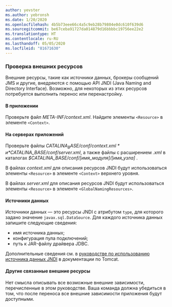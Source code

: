 ```yaml
---
author: yevster
ms.author: yebronsh
ms.date: 1/20/2020
ms.openlocfilehash: 4b5b73eee66c4a5c9eb28b79804e0dc610f639d6
ms.sourcegitcommit: be67ceba91727da014879d16bbbbc19756ee22e2
ms.translationtype: HT
ms.contentlocale: ru-RU
ms.lasthandoff: 05/05/2020
ms.locfileid: "81671630"
---
```

### <a name="inventory-external-resources"></a>Проверка внешних ресурсов

Внешние ресурсы, такие как источники данных, брокеры сообщений JMS и другие, внедряются с помощью API JNDI (Java Naming and Directory Interface). Возможно, для некоторых из этих ресурсов потребуется выполнить перенос или перенастройку.

#### <a name="inside-your-application"></a>В приложении

Проверьте файл *META-INF/context.xml*. Найдите элементы `<Resource>` в элементе `<Context>`.

#### <a name="on-the-application-servers"></a>На серверах приложений

Проверьте файлы *$CATALINA_BASE/conf/context.xml* и *$CATALINA_BASE/conf/server.xml*, а также файлы с расширением *.xml* в каталогах *$CATALINA_BASE/conf/[имя_модуля]/[имя_узла]* .

В файлах *context.xml* для описания ресурсов JNDI будут использоваться элементы `<Resource>` в элементе `<Context>` верхнего уровня.

В файлах *server.xml* для описания ресурсов JNDI будут использоваться элементы `<Resource>` в элементе `<GlobalNamingResources>`.

#### <a name="datasources"></a>Источники данных

Источники данных — это ресурсы JNDI с атрибутом `type`, для которого задано значение `javax.sql.DataSource`. Для каждого источника данных запишите следующие сведения:

* имя источника данных;
* конфигурация пула подключений;
* путь к JAR-файлу драйвера JDBC.

Дополнительные сведения см. в [руководстве по использованию источника данных JNDI](https://tomcat.apache.org/tomcat-9.0-doc/jndi-datasource-examples-howto.html) в документации по Tomcat.

#### <a name="all-other-external-resources"></a>Другие связанные внешние ресурсы

Нет смысла описывать все возможные внешние зависимости, перечисленные в этом руководстве. Ваша команда должна убедиться в том, что после переноса все внешние зависимости приложения будут доступными.
